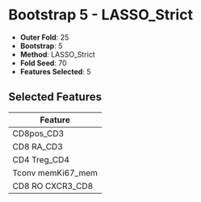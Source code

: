 # Bootstrap 5 - LASSO_Strict

- **Outer Fold**: 25
- **Bootstrap**: 5
- **Method**: LASSO_Strict
- **Fold Seed**: 70
- **Features Selected**: 5

## Selected Features

| Feature |
|---------|
| CD8pos_CD3 |
| CD8 RA_CD3 |
| CD4 Treg_CD4 |
| Tconv memKi67_mem |
| CD8 RO CXCR3_CD8 |
